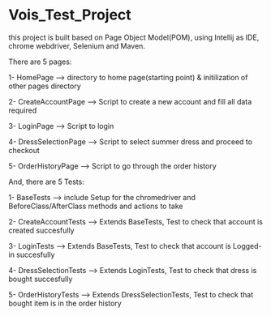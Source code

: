# Vois_Test_Project
this project is built based on Page Object Model(POM), using Intellij as IDE, chrome webdriver, Selenium and Maven.

There are 5 pages:

1- HomePage --> directory to home page(starting point) & initilization of other pages directory

2- CreateAccountPage --> Script to create a new account and fill all data required

3- LoginPage --> Script to login 

4- DressSelectionPage --> Script to select summer dress and proceed to checkout

5- OrderHistoryPage --> Script to go through the order history

And, there are 5 Tests:

1- BaseTests --> include Setup for the chromedriver and BeforeClass/AfterClass methods and actions to take

2- CreateAccountTests --> Extends BaseTests, Test to check that account is created succesfully 

3- LoginTests --> Extends BaseTests, Test to check that account is Logged-in succesfully 

4- DressSelectionTests --> Extends LoginTests, Test to check that dress is bought succesfully 

5- OrderHistoryTests --> Extends DressSelectionTests, Test to check that bought item is in the order history
